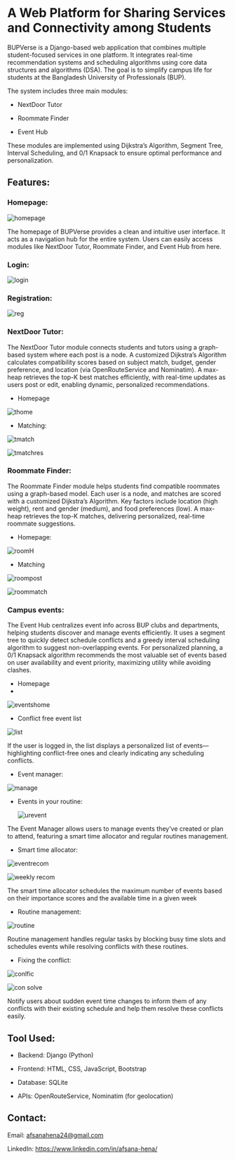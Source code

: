 
# A Web Platform for Sharing Services and Connectivity among Students
BUPVerse is a Django-based web application that combines multiple student-focused services in one platform. It integrates real-time recommendation systems and scheduling algorithms using core data structures and algorithms (DSA). The goal is to simplify campus life for students at the Bangladesh University of Professionals (BUP).

The system includes three main modules:

- NextDoor Tutor

- Roommate Finder

- Event Hub

These modules are implemented using Dijkstra’s Algorithm, Segment Tree, Interval Scheduling, and 0/1 Knapsack to ensure optimal performance and personalization.

## Features: 

### Homepage:
   
![homepage](https://github.com/user-attachments/assets/267495db-0fd4-4b90-b5c7-796f889adf8c)


The homepage of BUPVerse provides a clean and intuitive user interface. It acts as a navigation hub for the entire system. Users can easily access modules like NextDoor Tutor, Roommate Finder, and Event Hub from here.

### Login:

![login](https://github.com/user-attachments/assets/d89eabb5-31a6-4595-8263-64437421ecd4)


###  Registration:

![reg](https://github.com/user-attachments/assets/63d08148-dc72-4a8d-b04a-b1f9744f709a)



### NextDoor Tutor:
The NextDoor Tutor module connects students and tutors using a graph-based system where each post is a node. A customized Dijkstra’s Algorithm calculates compatibility scores based on subject match, budget, gender preference, and location (via OpenRouteService and Nominatim). A max-heap retrieves the top-K best matches efficiently, with real-time updates as users post or edit, enabling dynamic, personalized recommendations.


- Homepage

![thome](https://github.com/user-attachments/assets/529e8ba7-b378-4f26-8492-6c8b593e324e)


- Matching:

![tmatch](https://github.com/user-attachments/assets/d50fa24e-76df-4deb-8a13-ecccf71adfed)

![tmatchres](https://github.com/user-attachments/assets/c13e268b-e5ff-4a7b-a290-793522e1f3ab)




### Roommate Finder:

The Roommate Finder module helps students find compatible roommates using a graph-based model. Each user is a node, and matches are scored with a customized Dijkstra’s Algorithm. Key factors include location (high weight), rent and gender (medium), and food preferences (low). A max-heap retrieves the top-K matches, delivering personalized, real-time roommate suggestions.

- Homepage:

![roomH](https://github.com/user-attachments/assets/481e1683-2535-4d7b-9013-5d0ffe497a72)


- Matching

![roompost](https://github.com/user-attachments/assets/ca2f4d91-4fda-4042-a42b-90b35e8e0526)

![roommatch](https://github.com/user-attachments/assets/9c03dce4-23c0-4bba-b80c-f3d8158d2a9f)




### Campus events:

The Event Hub centralizes event info across BUP clubs and departments, helping students discover and manage events efficiently. It uses a segment tree to quickly detect schedule conflicts and a greedy interval scheduling algorithm to suggest non-overlapping events. For personalized planning, a 0/1 Knapsack algorithm recommends the most valuable set of events based on user availability and event priority, maximizing utility while avoiding clashes.

- Homepage
- 
![eventshome](https://github.com/user-attachments/assets/f0001f8f-4b4c-44a4-ac05-65f0e6fd63bd)


- Conflict free event list

![list](https://github.com/user-attachments/assets/c91912e4-20c6-4fe4-abc1-2300efd77e33)


If the user is logged in, the list displays a personalized list of events—highlighting conflict-free ones and clearly indicating any scheduling conflicts.


- Event manager:

![manage](https://github.com/user-attachments/assets/406d6ea4-3360-4d57-99ab-cd6e0dab31d8)

- Events in your routine:

  ![urevent](https://github.com/user-attachments/assets/eb33a984-8799-4229-aa82-911fdc9feb24)



The Event Manager allows users to manage events they’ve created or plan to attend, featuring a smart time allocator and regular routines management.

- Smart time allocator:

![eventrecom](https://github.com/user-attachments/assets/4315e291-2f9a-4a81-b118-0fe7734cfa84)


![weekly recom](https://github.com/user-attachments/assets/51796122-6255-4dbd-9cb0-128dbd9b274a)


The smart time allocator schedules the maximum number of events based on their importance scores and the available time in a given week

- Routine management:

![routine](https://github.com/user-attachments/assets/dafe63ef-01d9-4e3d-974b-358d596b1863)


Routine management handles regular tasks by blocking busy time slots and schedules events while resolving conflicts with these routines.

- Fixing the conflict:

![conlfic](https://github.com/user-attachments/assets/0e1afff2-4ccd-4192-8f13-fbe249019fd2)

![con solve](https://github.com/user-attachments/assets/cee0f5e5-25ca-4d9f-8bf4-a074506dc4da)

Notify users about sudden event time changes to inform them of any conflicts with their existing schedule and help them resolve these conflicts easily.

## Tool Used: 
- Backend: Django (Python)

- Frontend: HTML, CSS, JavaScript, Bootstrap

- Database: SQLite

- APIs: OpenRouteService, Nominatim (for geolocation)


## Contact:
Email: afsanahena24@gmail.com

LinkedIn: https://www.linkedin.com/in/afsana-hena/
